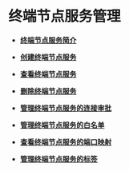 # 终端节点服务管理<a name="vpcep_03_0100"></a>

-   **[终端节点服务简介](终端节点服务简介.md)**  

-   **[创建终端节点服务](创建终端节点服务.md)**  

-   **[查看终端节点服务](查看终端节点服务.md)**  

-   **[删除终端节点服务](删除终端节点服务.md)**  

-   **[管理终端节点服务的连接审批](管理终端节点服务的连接审批.md)**  

-   **[管理终端节点服务的白名单](管理终端节点服务的白名单.md)**  

-   **[查看终端节点服务的端口映射](查看终端节点服务的端口映射.md)**  

-   **[管理终端节点服务的标签](管理终端节点服务的标签.md)**  


